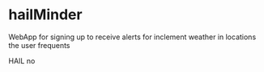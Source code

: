 # hailMinder
WebApp for signing up to receive alerts for inclement weather in locations the user frequents

HAIL no
